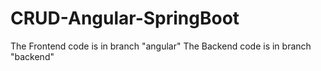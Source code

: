 # CRUD-Angular-SpringBoot
The Frontend code is in branch "angular"
The Backend code is in branch "backend"
